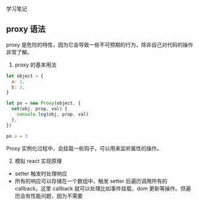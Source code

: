 学习笔记

## proxy 语法

proxy 是危险的特性，因为它会导致一些不可预期的行为，除非自己对代码的操作非常了解。

1. proxy 的基本用法

```js
let object = {
  a: 1,
  b: 2,
}

let po = new Proxy(object, {
  set(obj, prop, val) {
    console.log(obj, prop, val)
  },
})

po.a = 3
```

Proxy 实例化过程中，会挂载一些钩子，可以用来监听属性的操作。

2. 模拟 react 实现原理

- setter 触发时处理响应
- 所有的响应可以存储在一个数组中，触发 setter 后遍历调用所有的 callback，这里 callback 就可以处理比如事件挂载，dom 更新等操作。但遍历会有性能问题，因为不需要

